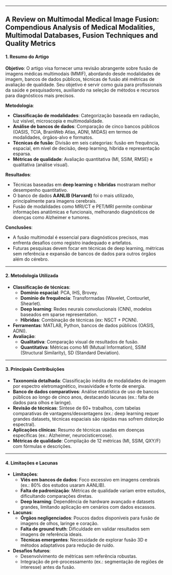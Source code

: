 ***
## A Review on Multimodal Medical Image Fusion: Compendious Analysis of Medical Modalities, Multimodal Databases, Fusion Techniques and Quality Metrics

#### 1. **Resumo do Artigo** 

**Objetivo**: 
O artigo visa fornecer uma revisão abrangente sobre fusão de imagens médicas multimodais (MMIF), abordando desde modalidades de imagem, bancos de dados públicos, técnicas de fusão até métricas de avaliação de qualidade. Seu objetivo é servir como guia para profissionais da saúde e pesquisadores, auxiliando na seleção de métodos e recursos para diagnósticos mais precisos.  

**Metodologia**:  
- **Classificação de modalidades**: Categorização baseada em radiação, luz visível, microscopia e multimodalidade.  
- **Análise de bancos de dados**: Comparação de cinco bancos públicos (OASIS, TCIA, BrainWeb Atlas, ADNI, MIDAS) em termos de modalidades, órgãos-alvo e formatos.  
- **Técnicas de fusão**: Divisão em seis categorias: fusão em frequência, espacial, em nível de decisão, deep learning, híbrida e representação esparsa.  
- **Métricas de qualidade**: Avaliação quantitativa (MI, SSIM, RMSE) e qualitativa (análise visual).  

**Resultados**:  
- Técnicas baseadas em **deep learning** e **híbridas** mostraram melhor desempenho quantitativo.  
- O banco de dados **AANLIB (Harvard)** foi o mais utilizado, principalmente para imagens cerebrais.  
- Fusão de modalidades como MRI/CT e PET/MRI permite combinar informações anatômicas e funcionais, melhorando diagnósticos de doenças como Alzheimer e tumores.  

**Conclusões**:  
- A fusão multimodal é essencial para diagnósticos precisos, mas enfrenta desafios como registro inadequado e artefatos.  
- Futuras pesquisas devem focar em técnicas de deep learning, métricas sem referência e expansão de bancos de dados para outros órgãos além do cérebro.  

***
#### 2. **Metodologia Utilizada**  

- **Classificação de técnicas**:  
  - **Domínio espacial**: PCA, IHS, Brovey.  
  - **Domínio de frequência**: Transformadas (Wavelet, Contourlet, Shearlet).  
  - **Deep learning**: Redes neurais convolucionais (CNN), modelos baseados em sparse representation.  
  - **Híbridas**: Combinação de técnicas (ex: NSCT + PCNN).  
- **Ferramentas**: MATLAB, Python, bancos de dados públicos (OASIS, ADNI).  
- **Avaliação**:  
  - **Qualitativa**: Comparação visual de resultados de fusão.  
  - **Quantitativa**: Métricas como MI (Mutual Information), SSIM (Structural Similarity), SD (Standard Deviation).  

***
#### 3. **Principais Contribuições**  

- **Taxonomia detalhada**: Classificação inédita de modalidades de imagem por espectro eletromagnético, invasividade e fonte de energia.  
- **Banco de dados comparativos**: Análise estatística de uso de bancos públicos ao longo de cinco anos, destacando lacunas (ex.: falta de dados para olhos e laringe).  
- **Revisão de técnicas**: Síntese de 60+ trabalhos, com tabelas comparativas de vantagens/desvantagens (ex.: deep learning requer grandes datasets, técnicas espaciais são rápidas mas sofrem distorção espectral).  
- **Aplicações clínicas**: Resumo de técnicas usadas em doenças específicas (ex.: Alzheimer, neurocisticercose).  
- **Métricas de qualidade**: Compilação de 12 métricas (MI, SSIM, QXY/F) com fórmulas e descrições.  

***
#### 4. **Limitações e Lacunas**  

- **Limitações**:  
  - **Viés em bancos de dados**: Foco excessivo em imagens cerebrais (ex.: 80% dos estudos usaram AANLIB).  
  - **Falta de padronização**: Métricas de qualidade variam entre estudos, dificultando comparações diretas.  
  - **Deep learning**: Dependência de hardware avançado e datasets grandes, limitando aplicação em cenários com dados escassos.  
- **Lacunas**:  
  - **Órgãos negligenciados**: Poucos dados disponíveis para fusão de imagens de olhos, laringe e coração.  
  - **Falta de ground truth**: Dificuldade em validar resultados sem imagens de referência ideais.  
  - **Técnicas emergentes**: Necessidade de explorar fusão 3D e métodos adaptativos para redução de ruído.  
- **Desafios futuros**:  
  - Desenvolvimento de métricas sem referência robustas.  
  - Integração de pré-processamento (ex.: segmentação de regiões de interesse) antes da fusão.  